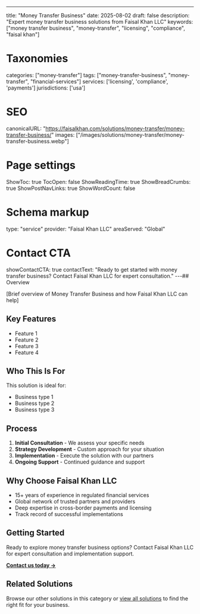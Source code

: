 ---
title: "Money Transfer Business"
date: 2025-08-02
draft: false
description: "Expert money transfer business solutions from Faisal Khan LLC"
keywords: ["money transfer business", "money-transfer", "licensing", "compliance", "faisal khan"]

# Taxonomies
categories: ["money-transfer"]
tags: ["money-transfer-business", "money-transfer", "financial-services"]
services: ['licensing', 'compliance', 'payments']
jurisdictions: ['usa']

# SEO
canonicalURL: "https://faisalkhan.com/solutions/money-transfer/money-transfer-business/"
images: ["/images/solutions/money-transfer/money-transfer-business.webp"]

# Page settings
ShowToc: true
TocOpen: false
ShowReadingTime: true
ShowBreadCrumbs: true
ShowPostNavLinks: true
ShowWordCount: false

# Schema markup
type: "service"
provider: "Faisal Khan LLC"
areaServed: "Global"

# Contact CTA
showContactCTA: true
contactText: "Ready to get started with money transfer business? Contact Faisal Khan LLC for expert consultation."
---## Overview

[Brief overview of Money Transfer Business and how Faisal Khan LLC can help]

## Key Features

- Feature 1
- Feature 2  
- Feature 3
- Feature 4

## Who This Is For

This solution is ideal for:

- Business type 1
- Business type 2
- Business type 3

## Process

1. **Initial Consultation** - We assess your specific needs
2. **Strategy Development** - Custom approach for your situation  
3. **Implementation** - Execute the solution with our partners
4. **Ongoing Support** - Continued guidance and support

## Why Choose Faisal Khan LLC

- 15+ years of experience in regulated financial services
- Global network of trusted partners and providers
- Deep expertise in cross-border payments and licensing
- Track record of successful implementations

## Getting Started

Ready to explore money transfer business options? Contact Faisal Khan LLC for expert consultation and implementation support.

**[Contact us today →](mailto:contact@faisalkhan.com)**

## Related Solutions

Browse our other solutions in this category or [view all solutions](/solutions/) to find the right fit for your business.
